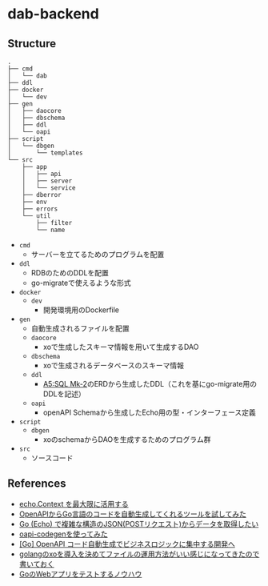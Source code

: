 # dab-backend

## Structure
```shell
.
├── cmd
│   └── dab
├── ddl
├── docker
│   └── dev
├── gen
│   ├── daocore
│   ├── dbschema
│   ├── ddl
│   └── oapi
├── script
│   └── dbgen
│       └── templates
└── src
    ├── app
    │   ├── api
    │   ├── server
    │   └── service
    ├── dberror
    ├── env
    ├── errors
    └── util
        ├── filter
        └── name
```
- `cmd`
  - サーバーを立てるためのプログラムを配置
- `ddl`
  - RDBのためのDDLを配置
  - go-migrateで使えるような形式
- `docker`
  - `dev`
    - 開発環境用のDockerfile
- `gen`
  - 自動生成されるファイルを配置
  - `daocore`
    - xoで生成したスキーマ情報を用いて生成するDAO
  - `dbschema`
    - xoで生成されるデータベースのスキーマ情報
  - `ddl`
    - [A5:SQL Mk-2](https://a5m2.mmatsubara.com/)のERDから生成したDDL（これを基にgo-migrate用のDDLを記述）
  - `oapi`
    - openAPI Schemaから生成したEcho用の型・インターフェース定義
- `script`
  - `dbgen`
    - xoのschemaからDAOを生成するためのプログラム群
- `src`
  - ソースコード

## References
- [echo.Context を最大限に活用する](https://codehex.hateblo.jp/entry/echo-context)
- [OpenAPIからGo言語のコードを自動生成してくれるツールを試してみた](https://zenn.dev/rescuenow/articles/3c9a19eb2c0655)
- [Go (Echo) で複雑な構造のJSON(POSTリクエスト)からデータを取得したい](https://teratail.com/questions/vfwi04zdo1pkvr)
- [oapi-codegenを使ってみた](https://speakerdeck.com/akeno/oapi-codegenwoshi-tutemita)
- [[Go] OpenAPI コード自動生成でビジネスロジックに集中する開発へ](https://qiita.com/nyanchu/items/1c259750352b49e96a18)
- [golangのxoを導入を決めてファイルの運用方法がいい感じになってきたので書いておく](https://tsuyoshi-nakamura.hatenablog.com/entry/2018/11/16/100133)
- [GoのWebアプリをテストするノウハウ](https://zenn.dev/media_engine/articles/testing-go-applications)
